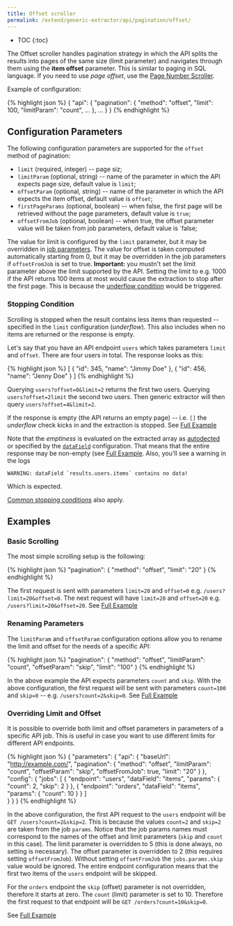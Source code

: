 ```yaml
---
title: Offset scroller
permalink: /extend/generic-extractor/api/pagination/offset/
---
```


* TOC
{:toc}

The Offset scroller handles pagination strategy in which the API splits the results into pages
of the same size (limit parameter) and navigates through them using the **item offset** parameter. This 
is similar to paging in SQL language. If you need to use *page offset*, use the 
[Page Number Scroller](/extend/generic-extractor/pagination/pagenum/).

Example of configuration:

{% highlight json %}
{
    "api": {
        "pagination": {
            "method": "offset",
            "limit": 100,
            "limitParam": "count",
            ...
        },
        ...
    }
}
{% endhighlight %}

## Configuration Parameters
The following configuration parameters are supported for the `offset` method of pagination:
- `limit` (required, integer) -- page siz;
- `limitParam` (optional, string) -- name of the parameter in which the API expects page size, default value is `limit`;
- `offsetParam` (optional, string) -- name of the parameter in which the API expects the item offset, default value is `offset`;
- `firstPageParams` (optional, boolean) -- when false, the first page will be retrieved without the page parameters, default value is `true`;
- `offsetFromJob` (optional, boolean) -- when true, the offset parameter value will be taken from job parameters, default value is `false;

The value for limit is configured by the `limit` parameter, but it may be overridden in 
[job parameters](/extend/generic-extractor/jobs/#request-parameters). The value for offset 
is taken computed automatically starting from 0, but
it may be overridden in the job parameters if `offsetFromJob` is set to true.
**Important:** you mustn't set the limit parameter above the limit supported by the API. Setting the 
limit to e.g. 1000 if the API returns 100 items at most would cause the extraction to stop after
the first page. This is because the [underflow condition](/extend/generic-extractor/api/pagination/#stopping-strategy)
would be triggered.

### Stopping Condition
Scrolling is stopped when the result contains less items than requested -- specified in the
`limit` configuration (*underflow*). This also includes when no items are returned or the 
response is empty.

Let's say that you have an API endpoint `users` which takes parameters `limit` and `offset`. 
There are four users in total. The response looks as this:

{% highlight json %}
[
    {
        "id": 345,
        "name": "Jimmy Doe"
    },
    {
        "id": 456,
        "name": "Jenny Doe"
    }
]
{% endhighlight %}

Querying `users?offset=0&limit=2` returns the first two users. Querying `users?offset=2limit`
the second two users. Then generic extractor will then query `users?offset=4&limit=2`. 

If the response is empty (the API returns an empty page) -- i.e. `[]` the *underflow* check kicks in 
and the extraction is stopped. See [Full Example](todo:043-paging-stop-underflow)

Note that the *emptiness* is evaluated on the extracted array as [autodected](todo) or 
specified by the [`dataField`](todo) configuration. That means that the entire response
may be non-empty (see [Full Example](todo:044-paging-stop-underflow-struct).
Also, you'll see a warning in the logs

    WARNING: dataField `results.users.items` contains no data!

Which is expected.

[Common stopping conditions](/extend/generic-extractor/api/pagination/#stopping-strategy) also apply.

## Examples

### Basic Scrolling
The most simple scrolling setup is the following:

{% highlight json %}
"pagination": {
    "method": "offset",
    "limit": "20"
}
{% endhighlight %}

The first request is sent with parameters `limit=20` and `offset=0` e.g. `/users?limit=20&offset=0`.
The next request will have `limit=20` and `offset=20` e.g. `/users?limit=20&offset=20`.
See [Full Example](todo:043-paging-stop-underflow)

### Renaming Parameters
The `limitParam` and `offsetParam` configuration options allow you to rename the limit and 
offset for the needs of a specific API:

{% highlight json %}
"pagination": {
    "method": "offset",
    "limitParam": "count",
    "offsetParam": "skip",
    "limit": "100"
}
{% endhighlight %}

In the above example the API expects parameters `count` and `skip`. With the above configuration,
the first request will be sent with parameters `count=100` and `skip=0` -- e.g. `/users?count=2&skip=0`.
See [Full Example](todo:049-pagination-rename)

### Overriding Limit and Offset
It is possible to override both limit and offset parameters in parameters of a 
specific API job. This is useful in case you want to use different limits for different
API endpoints.

{% highlight json %}
{
    "parameters": {
        "api": {
            "baseUrl": "http://example.com/",
            "pagination": {
                "method": "offset",
                "limitParam": "count",
                "offsetParam": "skip",
                "offsetFromJob": true,
                "limit": "20"
            }
        },
        "config": {
            "jobs": [
                {
                    "endpoint": "users",
                    "dataField": "items",
                    "params": {
                        "count": 2,
                        "skip": 2
                    }
                },
                {
                    "endpoint": "orders",
                    "dataField": "items",
                    "params": {
                        "count": 10
                    }
                }
            ]            
        }
    }
}
{% endhighlight %}

In the above configuration, the first API request to the `users` endpoint will be
`GET /users?count=2&skip=2`. This is because the values `count=2` and `skip=2` are taken from the 
job `params`. Notice that the job params names must correspond to the names of the offset and 
limit parameters (`skip` and `count` in this case). The limit parameter is overridden to 5 
(this is done always, no setting is necessary). The offset parameter is overridden to 2
(this requires setting `offsetFromJob`). Without setting `offsetFromJob` the `jobs.params.skip` value 
would be ignored. 
The entire endpoint configuration means that the first two items of the `users` endpoint will be skipped.

For the `orders` endpoint the `skip` (offset) parameter is not overridden, therefore it starts at zero.
The `count` (limit) parameter is set to 10. Therefore the first request to that endpoint will be
`GET /orders?count=10&skip=0`. 

See [Full Example](todo:050-pagination-override)
